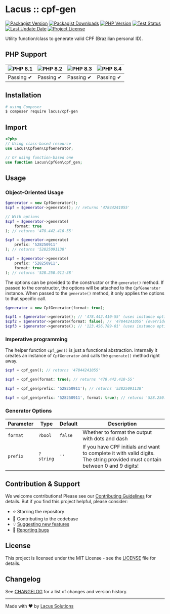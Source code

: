 # Lacus :: cpf-gen

[![Packagist Version](https://img.shields.io/packagist/v/lacus/cpf-gen)](https://packagist.org/packages/lacus/cpf-gen)
[![Packagist Downloads](https://img.shields.io/packagist/dm/lacus/cpf-gen)](https://packagist.org/packages/lacus/cpf-gen)
[![PHP Version](https://img.shields.io/packagist/php-v/lacus/cpf-gen)](https://www.php.net/)
[![Test Status](https://img.shields.io/github/actions/workflow/status/LacusSolutions/br-utils-php/ci.yml?label=ci/cd)](https://github.com/LacusSolutions/br-utils-php/actions)
[![Last Update Date](https://img.shields.io/github/last-commit/LacusSolutions/br-utils-php)](https://github.com/LacusSolutions/br-utils-php)
[![Project License](https://img.shields.io/github/license/LacusSolutions/br-utils-php)](https://github.com/LacusSolutions/br-utils-php/blob/main/LICENSE)

Utility function/class to generate valid CPF (Brazilian personal ID).

## PHP Support

| ![PHP 8.1](https://img.shields.io/badge/PHP-8.1-777BB4?logo=php&logoColor=white) | ![PHP 8.2](https://img.shields.io/badge/PHP-8.2-777BB4?logo=php&logoColor=white) | ![PHP 8.3](https://img.shields.io/badge/PHP-8.3-777BB4?logo=php&logoColor=white) | ![PHP 8.4](https://img.shields.io/badge/PHP-8.4-777BB4?logo=php&logoColor=white) |
|--- | --- | --- | --- |
| Passing ✔ | Passing ✔ | Passing ✔ | Passing ✔ |

## Installation

```bash
# using Composer
$ composer require lacus/cpf-gen
```

## Import

```php
<?php
// Using class-based resource
use Lacus\CpfGen\CpfGenerator;

// Or using function-based one
use function Lacus\CpfGen\cpf_gen;
```

## Usage

### Object-Oriented Usage

```php
$generator = new CpfGenerator();
$cpf = $generator->generate(); // returns '47844241055'

// With options
$cpf = $generator->generate(
    format: true
); // returns '478.442.410-55'

$cpf = $generator->generate(
    prefix: '528250911'
); // returns '52825091138'

$cpf = $generator->generate(
    prefix: '528250911',
    format: true
); // returns '528.250.911-38'
```

The options can be provided to the constructor or the `generate()` method. If passed to the constructor, the options will be attached to the `CpfGenerator` instance. When passed to the `generate()` method, it only applies the options to that specific call.

```php
$generator = new CpfGenerator(format: true);

$cpf1 = $generator->generate(); // '478.442.410-55' (uses instance options)
$cpf2 = $generator->generate(format: false); // '47844241055' (overrides instance options)
$cpf3 = $generator->generate(); // '123.456.789-01' (uses instance options again)
```

### Imperative programming

The helper function `cpf_gen()` is just a functional abstraction. Internally it creates an instance of `CpfGenerator` and calls the `generate()` method right away.

```php
$cpf = cpf_gen(); // returns '47844241055'

$cpf = cpf_gen(format: true); // returns '478.442.410-55'

$cpf = cpf_gen(prefix: '528250911'); // returns '52825091138'

$cpf = cpf_gen(prefix: '528250911', format: true); // returns '528.250.911-38'
```

### Generator Options

| Parameter | Type | Default | Description |
|-----------|------|---------|-------------|
| `format` | `?bool` | `false` | Whether to format the output with dots and dash |
| `prefix` | `?string` | `''` | If you have CPF initials and want to complete it with valid digits. The string provided must contain between 0 and 9 digits! |

## Contribution & Support

We welcome contributions! Please see our [Contributing Guidelines](https://github.com/LacusSolutions/br-utils-php/blob/main/CONTRIBUTING.md) for details. But if you find this project helpful, please consider:

- ⭐ Starring the repository
- 🤝 Contributing to the codebase
- 💡 [Suggesting new features](https://github.com/LacusSolutions/br-utils-php/issues)
- 🐛 [Reporting bugs](https://github.com/LacusSolutions/br-utils-php/issues)

## License

This project is licensed under the MIT License - see the [LICENSE](https://github.com/LacusSolutions/br-utils-php/blob/main/LICENSE) file for details.

## Changelog

See [CHANGELOG](https://github.com/LacusSolutions/br-utils-php/blob/main/packages/cpf-gen/CHANGELOG.md) for a list of changes and version history.

---

Made with ❤️ by [Lacus Solutions](https://github.com/LacusSolutions)
